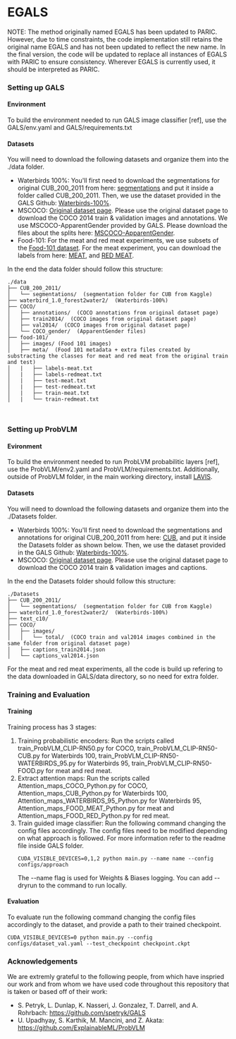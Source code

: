 # EGALS

NOTE: The method originally named EGALS has been updated to PARIC. However, due to time constraints, the code implementation still retains the original name EGALS and has not been updated to reflect the new name. In the final version, the code will be updated to replace all instances of EGALS with PARIC to ensure consistency. Wherever EGALS is currently used, it should be interpreted as PARIC.

### Setting up GALS

#### Environment
To build the environment needed to run GALS image classifier [ref], use the GALS/env.yaml and GALS/requirements.txt
#### Datasets
You will need to download the following datasets and organize them into the ./data folder.

- Waterbirds 100%: You'll first need to download the segmentations for original CUB_200_2011 from here: [segmentations](https://www.kaggle.com/datasets/wenewone/cub2002011?select=segmentations#:~:text=Animals-,segmentations,-(200%20directories)) and put it inside a folder called CUB_200_2011. Then, we use the dataset provided in the GALS Github: [Waterbirds-100%](https://github.com/spetryk/GALS?tab=readme-ov-file#:~:text=the%20dataset%20here%3A-,Waterbirds%2D100%25.,-Food101%3A%20Original).
- MSCOCO: [Original dataset page](https://cocodataset.org/#download). Please use the original dataset page to download the COCO 2014 train & validation images and annotations. We use MSCOCO-ApparentGender provided by GALS. Please download the files about the splits here: [MSCOCO-ApparentGender](https://github.com/spetryk/GALS?tab=readme-ov-file#:~:text=the%20splits%20here%3A-,MSCOCO%2DApparentGender,-.).
- Food-101: For the meat and red meat experiments, we use subsets of the [Food-101 dataset](https://www.kaggle.com/datasets/dansbecker/food-101). For the meat experiment, you can download the labels from here: [MEAT](https://drive.google.com/file/d/14GyaK0ybz1zH2rq5Oi40GYr5Z-sJsueK/view?usp=sharing), and [RED MEAT](https://drive.google.com/file/d/1buMB_vNNsNeEBnOqUzFQTO5q9_Q8hEh2/view?usp=sharing).
  
In the end the data folder should follow this structure:
```
./data
├── CUB_200_2011/
│   └── segmentations/  (segmentation folder for CUB from Kaggle)
├── waterbird_1.0_forest2water2/  (Waterbirds-100%)
├── COCO/
│   ├── annotations/  (COCO annotations from original dataset page)
│   ├── train2014/  (COCO images from original dataset page)
│   ├── val2014/  (COCO images from original dataset page)
│   └── COCO_gender/  (ApparentGender files)
├── food-101/
│   ├── images/ (Food 101 images)
│   ├── meta/  (Food 101 metadata + extra files created by substracting the classes for meat and red meat from the original train and test)
│   |   ├── labels-meat.txt
│   |   ├── labels-redmeat.txt
│   |   ├── test-meat.txt
│   |   ├── test-redmeat.txt
│   |   ├── train-meat.txt
│   |   └── train-redmeat.txt

  
```

### Setting up ProbVLM
#### Evironment
To build the environment needed to run ProbLVM probabilitic layers [ref], use the ProbVLM/env2.yaml and ProbVLM/requirements.txt. Additionally, outside of ProbVLM folder, in the main working directory, install [LAVIS](https://github.com/salesforce/LAVIS?tab=readme-ov-file#lavis---a-library-for-language-vision-intelligence:~:text=%5BCOMING%20SOON%5D-,Installation,-(Optional)%20Creating%20conda).

#### Datasets
You will need to download the following datasets and organize them into the ./Datasets folder.

- Waterbirds 100%: You'll first need to download the segmentations and annotations for original CUB_200_2011 from here: [CUB](https://www.kaggle.com/datasets/wenewone/cub2002011?select=segmentations#:~:text=200%2D2011%20Dataset-,CUB%2D200%2D2011,-arrow_drop_up), and put it inside the Datasets folder as shown below. Then, we use the dataset provided in the GALS Github: [Waterbirds-100%](https://github.com/spetryk/GALS?tab=readme-ov-file#:~:text=the%20dataset%20here%3A-,Waterbirds%2D100%25.,-Food101%3A%20Original).
- MSCOCO: [Original dataset page](https://cocodataset.org/#download). Please use the original dataset page to download the COCO 2014 train & validation images and captions.
  
In the end the Datasets folder should follow this structure:
```
./Datasets
├── CUB_200_2011/
│   └── segmentations/  (segmentation folder for CUB from Kaggle)
├── waterbird_1.0_forest2water2/  (Waterbirds-100%)
├── text_c10/
├── COCO/
│   ├── images/
│   │   └── total/  (COCO train and val2014 images combined in the same folder from original dataset page)
│   ├── captions_train2014.json
│   └── captions_val2014.json

```
For the meat and red meat experiments, all the code is build up refering to the data downloaded in GALS/data directory, so no need for extra folder.

### Training and Evaluation

#### Training

Training process has 3 stages:

1. Training probabilistic encoders: Run the scripts called train_ProbVLM_CLIP-RN50.py for COCO, train_ProbVLM_CLIP-RN50-CUB.py for Waterbirds 100, train_ProbVLM_CLIP-RN50-WATERBIRDS_95.py for Waterbirds 95, train_ProbVLM_CLIP-RN50-FOOD.py for meat and red meat.
2. Extract attention maps: Run the scripts called Attention_maps_COCO_Python.py for COCO, Attention_maps_CUB_Python.py for Waterbirds 100, Attention_maps_WATERBIRDS_95_Python.py for Waterbirds 95, Attention_maps_FOOD_MEAT_Python.py for meat and Attention_maps_FOOD_RED_Python.py for red meat.
3. Train guided image classifier: Run the following command changing the config files accordingly. The config files need to be modified depending on what approach is followed. For more information refer to the readme file inside GALS folder.
   ```
   CUDA_VISIBLE_DEVICES=0,1,2 python main.py --name name --config configs/approach
   ```
   The --name flag is used for Weights & Biases logging. You can add --dryrun to the command to run locally.
   

#### Evaluation

To evaluate run the following command changing the config files accordingly to the dataset, and provide a path to their trained checkpoint.
```
CUDA_VISIBLE_DEVICES=0 python main.py --config configs/dataset_val.yaml --test_checkpoint checkpoint.ckpt
```
### Acknowledgements

We are extremly grateful to the following people, from which have inspried our work and from whom we have used code throughout this repository that is taken or based off of their work:

- S. Petryk, L. Dunlap, K. Nasseri, J. Gonzalez, T. Darrell, and A. Rohrbach: https://github.com/spetryk/GALS
- U. Upadhyay, S. Karthik, M. Mancini, and Z. Akata: https://github.com/ExplainableML/ProbVLM

